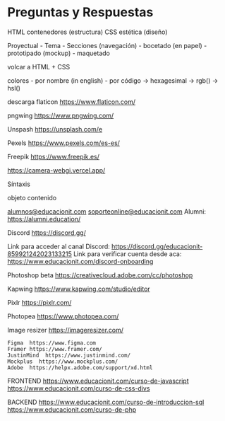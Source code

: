 # Preguntas y Respuestas


HTML	contenedores (estructura)
CSS		estética (diseño)


Proyectual
	- Tema
	- Secciones (navegación)
	- bocetado (en papel)
	- prototipado (mockup)
	- maquetado

volcar  a HTML + CSS 




colores
	- por nombre (in english)
	- por código
			->  hexagesimal
			->  rgb()
			->  hsl()






descarga
flaticon
https://www.flaticon.com/

pngwing
https://www.pngwing.com/

Unspash
https://unsplash.com/e

Pexels
https://www.pexels.com/es-es/

Freepik
https://www.freepik.es/




https://camera-webgi.vercel.app/

Síntaxis

<elemento atributo="valor" atributo2="valor">
	objeto
</elemento>

<elemento>
	<elemento>
		contenido
	</elemento>
</elemento>







alumnos@educacionit.com
soporteonline@educacionit.com
Alumni: https://alumni.education/

Discord
https://discord.gg/

Link para acceder al canal Discord: https://discord.gg/educacionit-859921242023133215
Link para verificar cuenta desde aca: https://www.educacionit.com/discord-onboarding







Photoshop beta
	https://creativecloud.adobe.com/cc/photoshop

Kapwing 
	https://www.kapwing.com/studio/editor

Pixlr 
	https://pixlr.com/

Photopea 
	https://www.photopea.com/


Image resizer
https://imageresizer.com/




	Figma  https://www.figma.com
	Framer https://www.framer.com/
	JustinMind  https://www.justinmind.com/
	Mockplus  https://www.mockplus.com/
    Adobe  https://helpx.adobe.com/support/xd.html




FRONTEND
	https://www.educacionit.com/curso-de-javascript
	https://www.educacionit.com/curso-de-css-divs

BACKEND
	https://www.educacionit.com/curso-de-introduccion-sql
	https://www.educacionit.com/curso-de-php
